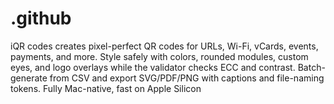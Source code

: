 # .github
iQR codes creates pixel-perfect QR codes for URLs, Wi-Fi, vCards, events, payments, and more. Style safely with colors, rounded modules, custom eyes, and logo overlays while the validator checks ECC and contrast. Batch-generate from CSV and export SVG/PDF/PNG with captions and file-naming tokens. Fully Mac-native, fast on Apple Silicon
